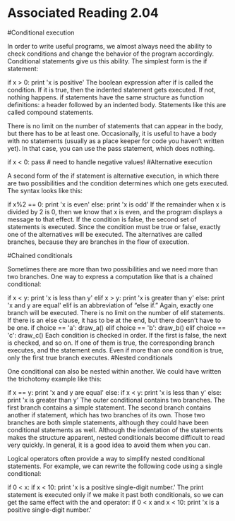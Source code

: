 # Associated Reading 2.04

#Conditional execution

In order to write useful programs, we almost always need the ability to check conditions and change the behavior of the program accordingly. Conditional statements give us this ability. The simplest form is the if statement:

if x > 0:
    print 'x is positive'
The boolean expression after if is called the condition. If it is true, then the indented statement gets executed. If not, nothing happens.
if statements have the same structure as function definitions: a header followed by an indented body. Statements like this are called compound statements.

There is no limit on the number of statements that can appear in the body, but there has to be at least one. Occasionally, it is useful to have a body with no statements (usually as a place keeper for code you haven’t written yet). In that case, you can use the pass statement, which does nothing.

if x < 0:
    pass          # need to handle negative values!
#Alternative execution

A second form of the if statement is alternative execution, in which there are two possibilities and the condition determines which one gets executed. The syntax looks like this:

if x%2 == 0:
    print 'x is even'
else:
    print 'x is odd'
If the remainder when x is divided by 2 is 0, then we know that x is even, and the program displays a message to that effect. If the condition is false, the second set of statements is executed. Since the condition must be true or false, exactly one of the alternatives will be executed. The alternatives are called branches, because they are branches in the flow of execution.

#Chained conditionals

Sometimes there are more than two possibilities and we need more than two branches. One way to express a computation like that is a chained conditional:

if x < y:
    print 'x is less than y'
elif x > y:
    print 'x is greater than y'
else:
    print 'x and y are equal'
elif is an abbreviation of “else if.” Again, exactly one branch will be executed. There is no limit on the number of elif statements. If there is an else clause, it has to be at the end, but there doesn’t have to be one.
if choice == 'a':
    draw_a()
elif choice == 'b':
    draw_b()
elif choice == 'c':
    draw_c()
Each condition is checked in order. If the first is false, the next is checked, and so on. If one of them is true, the corresponding branch executes, and the statement ends. Even if more than one condition is true, only the first true branch executes.
#Nested conditionals

One conditional can also be nested within another. We could have written the trichotomy example like this:

if x == y:
    print 'x and y are equal'
else:
    if x < y:
        print 'x is less than y'
    else:
        print 'x is greater than y'
The outer conditional contains two branches. The first branch contains a simple statement. The second branch contains another if statement, which has two branches of its own. Those two branches are both simple statements, although they could have been conditional statements as well.
Although the indentation of the statements makes the structure apparent, nested conditionals become difficult to read very quickly. In general, it is a good idea to avoid them when you can.

Logical operators often provide a way to simplify nested conditional statements. For example, we can rewrite the following code using a single conditional:

if 0 < x:
    if x < 10:
        print 'x is a positive single-digit number.'
The print statement is executed only if we make it past both conditionals, so we can get the same effect with the and operator:
if 0 < x and x < 10:
    print 'x is a positive single-digit number.'